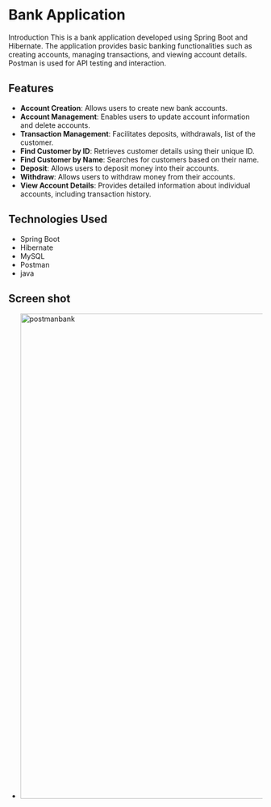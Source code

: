 # Bank Application

 Introduction
This is a bank application developed using Spring Boot and Hibernate. The application provides basic banking functionalities such as creating accounts, managing transactions, and viewing account details. Postman is used for API testing and interaction.

## Features
- **Account Creation**: Allows users to create new bank accounts.
- **Account Management**: Enables users to update account information and delete accounts.
- **Transaction Management**: Facilitates deposits, withdrawals, list of the customer.
- **Find Customer by ID**: Retrieves customer details using their unique ID.
- **Find Customer by Name**: Searches for customers based on their name.
- **Deposit**: Allows users to deposit money into their accounts.
- **Withdraw**: Allows users to withdraw money from their accounts.
- **View Account Details**: Provides detailed information about individual accounts, including transaction history.

## Technologies Used
- Spring Boot
- Hibernate
- MySQL
- Postman
- java

## Screen shot
-  <img width="960" alt="postmanbank" src="https://github.com/user-attachments/assets/e1004434-ea12-4237-a0df-2cb3027e0984">

